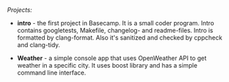 *Projects:*
- **intro** - the first project in Basecamp. It is a small coder program. Intro contains googletests, Makefile, changelog- and readme-files. Intro is formatted by clang-format. Also it's sanitized and checked by cppcheck and clang-tidy.
   
- **Weather** - a simple console app that uses OpenWeather API to get weather in a specific city. It uses boost library and has a simple command line interface.